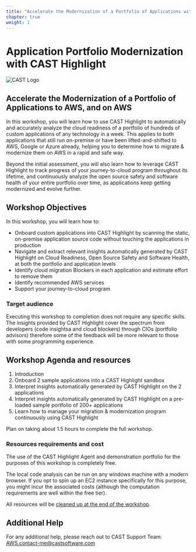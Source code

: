 ```yaml
--- 
title: "Accelerate the Modernization of a Portfolio of Applications with CAST Highlight" 
chapter: true 
weight: 1
--- 
```


# Application Portfolio Modernization with CAST Highlight 
![CAST Logo](/images/CAST_Logo.png) 

## Accelerate the Modernization of a Portfolio of Applications to AWS, and on AWS 

In this workshop, you will learn how to use CAST Highlight to automatically and accurately analyze the cloud readiness of a portfolio of hundreds of custom applications of any technology in a week. This applies to both applications that still run on-premise or have been lifted-and-shifted to AWS, Google or Azure already, helping you to determine how to migrate & modernize them on AWS in a rapid and safe way. 

Beyond the initial assessment, you will also learn how to leverage CAST Highlight to track progress of your journey-to-cloud program throughout its lifetime, and continuously analyze the open source safety and software health of your entire portfolio over time, as applications keep getting modernized and evolve further. 

## Workshop Objectives

In this workshop, you will learn how to: 
- Onboard custom applications into CAST Highlight by scanning the static, on-premise application source code without touching the applications in production
- Navigate and extract relevant insights automatically generated by CAST Highlight on Cloud Readiness, Open Source Safety and Software Health, at both the portfolio and application levels
- Identify cloud migration Blockers in each application and estimate effort to remove them 
- Identify recommended AWS services 
- Support your journey-to-cloud program

### Target audience

Executing this workshop to completion does not require any specific skills. The insights provided by CAST Highlight cover the spectrum from developers (code insightsa and cloud blockers) through CIOs (portfolio advisors) therefore some of the feedback will be more relevant to those with some programming experience.  

## Workshop Agenda and resources

1. Introduction 
2. Onboard 2 sample applications into a CAST Highlight sandbox 
3. Interpret insights automatically generated by CAST Highlight on the 2 applications 
4. Interpret insights automatically generated by CAST Highlight on a pre-loaded sample portfolio of 200+ applications 
5. Learn how to manage your migration & modernization program continuously using CAST Highlight 

Plan on taking about 1.5 hours to complete the full workshop.

### Resources requirements and cost

The use of the CAST Highlight Agent and demonstration portfolio for the purposes of this workshop is completely free.

The local code analysis can be run on any windows machine with a modern browser. If you opt to spin up an EC2 instance specifically for this purpose, you might incur the associated costs (although the computation requirements are well within the free tier).

All resources will be [cleaned up at the end of the workshop](/5_conclusion/51_cleanup.html).

## Additional Help 

For any additional help, please reach out to CAST Support Team: AWS.contact-me@castsoftware.com